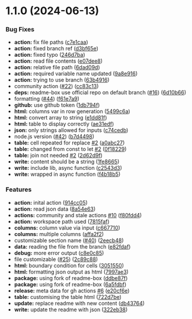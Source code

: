 # 1.1.0 (2024-06-13)


### Bug Fixes

* **action:** fix file paths ([c7e1caa](https://github.com/EddieHubCommunity/gh-actions-html-table-generator/commit/c7e1caa6e96d7b15eae8dc944ddd7219f154821a))
* **action:** fixed branch ref ([d3bf65e](https://github.com/EddieHubCommunity/gh-actions-html-table-generator/commit/d3bf65eb2c5f94f109af666d7087b9563eb13e6e))
* **action:** fixed typo ([246d7ba](https://github.com/EddieHubCommunity/gh-actions-html-table-generator/commit/246d7ba18928bd9a001e1ab3ab73a1ecf115931e))
* **action:** read file contents ([e07dee8](https://github.com/EddieHubCommunity/gh-actions-html-table-generator/commit/e07dee84b2a44978d52939f5c537be19b31d9d18))
* **action:** relative file path ([6dad09d](https://github.com/EddieHubCommunity/gh-actions-html-table-generator/commit/6dad09d8638d9ea646560e20c5a17924b5478dda))
* **action:** required variable name updated ([9a8e916](https://github.com/EddieHubCommunity/gh-actions-html-table-generator/commit/9a8e916292b22a6f4a94c318586a0459a9f336ad))
* **action:** trying to use branch ([63b4916](https://github.com/EddieHubCommunity/gh-actions-html-table-generator/commit/63b4916126b886320c1208a211482b8ef2e5ef81))
* community action ([#22](https://github.com/EddieHubCommunity/gh-actions-html-table-generator/issues/22)) ([cc83c13](https://github.com/EddieHubCommunity/gh-actions-html-table-generator/commit/cc83c136b293a50e470d9940589e8dfeaa5bd7b3))
* **deps:** readme-box use official repo on default branch ([#16](https://github.com/EddieHubCommunity/gh-actions-html-table-generator/issues/16)) ([6d10b66](https://github.com/EddieHubCommunity/gh-actions-html-table-generator/commit/6d10b664997fa7d00d6e592b46be8a48800e6cf1))
* formatting ([#44](https://github.com/EddieHubCommunity/gh-actions-html-table-generator/issues/44)) ([f61e7a9](https://github.com/EddieHubCommunity/gh-actions-html-table-generator/commit/f61e7a93e2d5718f0eef5a447d07a8a12dc2cddd))
* **github:** use github token ([1db794f](https://github.com/EddieHubCommunity/gh-actions-html-table-generator/commit/1db794fa342f8d55ba83b3dd36edd8561268d8ef))
* **html:** columns var in row generation ([5499c6a](https://github.com/EddieHubCommunity/gh-actions-html-table-generator/commit/5499c6a232355afb959f0169c1ad56c541f6fbe1))
* **html:** convert array to string ([e1dd81f](https://github.com/EddieHubCommunity/gh-actions-html-table-generator/commit/e1dd81fc6434d540b4db4dd1b32c0723094df15f))
* **html:** table to display correctly ([ae31edf](https://github.com/EddieHubCommunity/gh-actions-html-table-generator/commit/ae31edfe897eb4eef82efd77a22efd5a7b77c3be))
* **json:** only strings allowed for inputs ([c74cedb](https://github.com/EddieHubCommunity/gh-actions-html-table-generator/commit/c74cedbd16f002e1ebe360bb2ff99bf3653cc3dd))
* node.js version ([#42](https://github.com/EddieHubCommunity/gh-actions-html-table-generator/issues/42)) ([b7d4498](https://github.com/EddieHubCommunity/gh-actions-html-table-generator/commit/b7d44982db865c6f74df2aa882745261a6158bf5))
* **table:** cell repeated for replace [#2](https://github.com/EddieHubCommunity/gh-actions-html-table-generator/issues/2) ([a0abc27](https://github.com/EddieHubCommunity/gh-actions-html-table-generator/commit/a0abc2765ea11492da459cadf60c4561edf9ca4d))
* **table:** changed from const to let [#2](https://github.com/EddieHubCommunity/gh-actions-html-table-generator/issues/2) ([0f18229](https://github.com/EddieHubCommunity/gh-actions-html-table-generator/commit/0f182296db9f8f584ebd04ed5690475d35d9ed25))
* **table:** join not needed [#2](https://github.com/EddieHubCommunity/gh-actions-html-table-generator/issues/2) ([2d62d9f](https://github.com/EddieHubCommunity/gh-actions-html-table-generator/commit/2d62d9f2e770f1b20fea3a4046c51efd83c106b7))
* **write:** content should be a string ([1fe8665](https://github.com/EddieHubCommunity/gh-actions-html-table-generator/commit/1fe86657e1131e0bb753249e0a2d514e997bce0d))
* **write:** include lib, async function ([c2543d3](https://github.com/EddieHubCommunity/gh-actions-html-table-generator/commit/c2543d374810d13bd16b1cfb8475ec47014870e9))
* **write:** wrapped in async function ([f4b18b5](https://github.com/EddieHubCommunity/gh-actions-html-table-generator/commit/f4b18b56f3696291573a9be4bf514e1e82f038cd))


### Features

* **action:** inital action ([914cc05](https://github.com/EddieHubCommunity/gh-actions-html-table-generator/commit/914cc05b7e46c4e1911b1e3b64ac0b7d44c6e98c))
* **action:** read json data ([8a54e63](https://github.com/EddieHubCommunity/gh-actions-html-table-generator/commit/8a54e63fd414de139b4f335e13160b4989d38094))
* **actions:** community and stale actions [#10](https://github.com/EddieHubCommunity/gh-actions-html-table-generator/issues/10) ([f80fdd4](https://github.com/EddieHubCommunity/gh-actions-html-table-generator/commit/f80fdd4009d9e1296b9191f20955bd2913af155f))
* **action:** workspace path used ([7815faf](https://github.com/EddieHubCommunity/gh-actions-html-table-generator/commit/7815faf340579ade45ee00399ddd91c511607b3b))
* **columns:** column value via input ([c667710](https://github.com/EddieHubCommunity/gh-actions-html-table-generator/commit/c667710d56f443babe270dbfbc4beb290144090e))
* **columns:** multiple columns ([affa2f2](https://github.com/EddieHubCommunity/gh-actions-html-table-generator/commit/affa2f2c6d637a55b9e47c45bd1ba46adfed7c9d))
* customizable section name ([#40](https://github.com/EddieHubCommunity/gh-actions-html-table-generator/issues/40)) ([2eecb48](https://github.com/EddieHubCommunity/gh-actions-html-table-generator/commit/2eecb4824ae4b5244eac8d36fbd25c85174c36aa))
* **data:** reading the file from the branch ([e82fdaf](https://github.com/EddieHubCommunity/gh-actions-html-table-generator/commit/e82fdafc84d7344db1c21623a5ee4af8ddea085b))
* **debug:** more error output ([c8e0c85](https://github.com/EddieHubCommunity/gh-actions-html-table-generator/commit/c8e0c850e804efc09e5cb983feb80ef93a3aad43))
* file customizable ([#25](https://github.com/EddieHubCommunity/gh-actions-html-table-generator/issues/25)) ([2c89c88](https://github.com/EddieHubCommunity/gh-actions-html-table-generator/commit/2c89c88406c47f8dc6cbfccc18e71759ea51cae1))
* **html:** boundary condition for cells ([3051550](https://github.com/EddieHubCommunity/gh-actions-html-table-generator/commit/305155059c296b96889bcb00ffd80107fefe0099))
* **html:** formatting json output as html ([7997ae3](https://github.com/EddieHubCommunity/gh-actions-html-table-generator/commit/7997ae3c26989ff6bf208129a27e4a64f6fa6e7d))
* **package:** using fork of readme-box ([ddbe87f](https://github.com/EddieHubCommunity/gh-actions-html-table-generator/commit/ddbe87fbef875b92ff85ad4fa1bfa9d9c90f0471))
* **package:** using fork of readme-box ([6a5fdbf](https://github.com/EddieHubCommunity/gh-actions-html-table-generator/commit/6a5fdbfe2a4ab74863c97edd19c13db88b63449a))
* **release:** meta data for gh actions [#6](https://github.com/EddieHubCommunity/gh-actions-html-table-generator/issues/6) ([e20cf6e](https://github.com/EddieHubCommunity/gh-actions-html-table-generator/commit/e20cf6e4fd6c1fbb2f9320cb5bbdc442869a7ed2))
* **table:** customising the table html ([722d7be](https://github.com/EddieHubCommunity/gh-actions-html-table-generator/commit/722d7becf2b6a67b14b71e7a825913e45afc3766))
* **update:** replace readme with new content ([db43764](https://github.com/EddieHubCommunity/gh-actions-html-table-generator/commit/db437644ce5c9a5a7217422c69188a5815aa4946))
* **write:** update the readme with json ([322eb38](https://github.com/EddieHubCommunity/gh-actions-html-table-generator/commit/322eb38ff9b9bec7b186e5397663a170a22cbd76))



